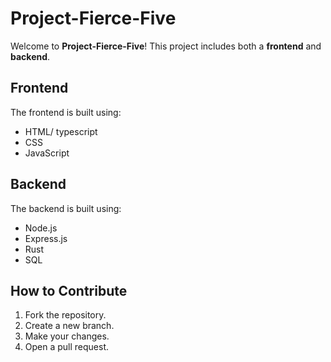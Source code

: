# Project-Fierce-Five

Welcome to **Project-Fierce-Five**! This project includes both a **frontend** and **backend**.

## Frontend
The frontend is built using:
- HTML/ typescript
- CSS
- JavaScript

## Backend
The backend is built using:
- Node.js
- Express.js
- Rust
- SQL

## How to Contribute
1. Fork the repository.
2. Create a new branch.
3. Make your changes.
4. Open a pull request.
